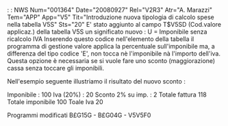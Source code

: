  :  : NWS Num="001364" Date="20080927" Rel="V2R3" Atr="A. Marazzi" Tem="APP" App="V5" Tit="Introduzione nuova tipologia di calcolo spese nella tabella V5S" Sts="20"
E' stato aggiunto al campo T$V5SD (Cod.valore applicaz.) della tabella V5S un significato nuovo : 
U = Imponibile senza ricalcolo IVA
Inserendo questo codice nell'elemento della tabella il programma di gestione valore applica la percentuale sull'imponibile ma, a differenza del tipo codice 'E', non tocca nè l'imponibile nà l'importo dell'iva.
Questa opzione è necessaria se si vuole fare uno sconto (maggiorazione) cassa senza toccare gli imponibili.

Nell'esempio seguente illustriamo il risultato del nuovo sconto : 

Imponibile  :  100
Iva (20%)  :   20
Sconto 2% su imp.  :  2
Totale fattura  118
Totale imponibile  100
Toale Iva  20

Programmi modificati
B£G15G - B£G04G - V5V5F0
